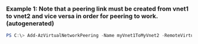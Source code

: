 ### Example 1: Note that a peering link must be created from vnet1 to vnet2 and vice versa in order for peering to work. (autogenerated)
```powershell
PS C:\> Add-AzVirtualNetworkPeering -Name myVnet1ToMyVnet2 -RemoteVirtualNetworkId $vnet1.Id -VirtualNetwork $vnet1
```

